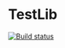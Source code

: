 # TestLib
[![Build status](https://ci.appveyor.com/api/projects/status/1prqceqvss9ve6lt/branch/master?svg=true)](https://ci.appveyor.com/project/smith-chem-wisc/testlib/branch/master)

